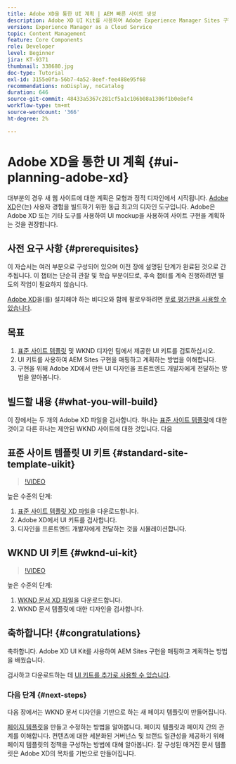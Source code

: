 ```yaml
---
title: Adobe XD을 통한 UI 계획 | AEM 빠른 사이트 생성
description: Adobe XD UI Kit를 사용하여 Adobe Experience Manager Sites 구현을 디자인하고 가속화하는 방법을 알아봅니다.
version: Experience Manager as a Cloud Service
topic: Content Management
feature: Core Components
role: Developer
level: Beginner
jira: KT-9371
thumbnail: 338680.jpg
doc-type: Tutorial
exl-id: 3155e0fa-56b7-4a52-8eef-fee488e95f68
recommendations: noDisplay, noCatalog
duration: 646
source-git-commit: 48433a5367c281cf5a1c106b08a1306f1b0e8ef4
workflow-type: tm+mt
source-wordcount: '366'
ht-degree: 2%

---
```


# Adobe XD을 통한 UI 계획 {#ui-planning-adobe-xd}

대부분의 경우 새 웹 사이트에 대한 계획은 모형과 정적 디자인에서 시작됩니다. [Adobe XD](https://www.adobe.com/products/xd.html)은(는) 사용자 경험을 빌드하기 위한 동급 최고의 디자인 도구입니다. Adobe은 Adobe XD 또는 기타 도구를 사용하여 UI mockup을 사용하여 사이트 구현을 계획하는 것을 권장합니다.

## 사전 요구 사항 {#prerequisites}

이 자습서는 여러 부분으로 구성되어 있으며 이전 장에 설명된 단계가 완료된 것으로 간주됩니다. 이 챕터는 단순히 관찰 및 학습 부분이므로, 후속 챕터를 계속 진행하려면 별도의 작업이 필요하지 않습니다.

[Adobe XD](https://www.adobe.com/products/xd/pricing/free-trial.html)을(를) 설치해야 하는 비디오와 함께 팔로우하려면 [무료 평가판을 사용할 수 있습니다](https://www.adobe.com/products/xd/pricing/free-trial.html).

## 목표

1. [표준 사이트 템플릿](https://github.com/adobe/aem-site-template-standard) 및 WKND 디자인 팀에서 제공한 UI 키트를 검토하십시오.
1. UI 키트를 사용하여 AEM Sites 구현을 매핑하고 계획하는 방법을 이해합니다.
1. 구현을 위해 Adobe XD에서 만든 UI 디자인을 프론트엔드 개발자에게 전달하는 방법을 알아봅니다.

## 빌드할 내용 {#what-you-will-build}

이 장에서는 두 개의 Adobe XD 파일을 검사합니다. 하나는 [표준 사이트 템플릿](https://github.com/adobe/aem-site-template-standard)에 대한 것이고 다른 하나는 제안된 WKND 사이트에 대한 것입니다. 다음

## 표준 사이트 템플릿 UI 키트 {#standard-site-template-uikit}

>[!VIDEO](https://video.tv.adobe.com/v/3448437?quality=12&learn=on&captions=kor)

높은 수준의 단계:

1. [표준 사이트 템플릿 XD 파일](https://github.com/adobe/aem-site-template-standard/raw/main/files/wireframe.xd)을 다운로드합니다.
1. Adobe XD에서 UI 키트를 검사합니다.
1. 디자인을 프론트엔드 개발자에게 전달하는 것을 시뮬레이션합니다.

## WKND UI 키트 {#wknd-ui-kit}

>[!VIDEO](https://video.tv.adobe.com/v/36124?quality=12&learn=on&captions=kor)

높은 수준의 단계:

1. [WKND 문서 XD 파일](https://github.com/adobe/aem-guides-wknd/releases/download/aem-guides-wknd-0.0.2/AEM_UI-kit-WKND-article-design.xd)을 다운로드합니다.
1. WKND 문서 템플릿에 대한 디자인을 검사합니다.

## 축하합니다! {#congratulations}

축하합니다. Adobe XD UI Kit를 사용하여 AEM Sites 구현을 매핑하고 계획하는 방법을 배웠습니다.

검사하고 다운로드하는 데 [UI 키트를 추가로 사용할 수 있습니다](https://www.adobe.com/products/xd/features/ui-kits.html).

### 다음 단계 {#next-steps}

다음 장에서는 WKND 문서 디자인을 기반으로 하는 새 페이지 템플릿이 만들어집니다.

[페이지 템플릿](./page-templates.md)을 만들고 수정하는 방법을 알아봅니다. 페이지 템플릿과 페이지 간의 관계를 이해합니다. 컨텐츠에 대한 세분화된 거버넌스 및 브랜드 일관성을 제공하기 위해 페이지 템플릿의 정책을 구성하는 방법에 대해 알아봅니다.  잘 구성된 매거진 문서 템플릿은 Adobe XD의 목차를 기반으로 만들어집니다.
